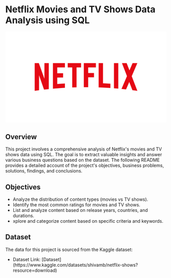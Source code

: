# Netflix Movies and TV Shows Data Analysis using SQL

![Netflix Logo](NetflixLogo.png)

## Overview
This project involves a comprehensive analysis of Netflix's movies and TV shows data using SQL. The goal is to extract valuable insights and answer various business questions based on the dataset. The following README provides a detailed account of the project's objectives, business problems, solutions, findings, and conclusions.

##  Objectives
<ul>
  <li>Analyze the distribution of content types (movies vs TV shows).</li>
  <li>Identify the most common ratings for movies and TV shows.</li>
  <li>List and analyze content based on release years, countries, and durations.</li>
  <li>xplore and categorize content based on specific criteria and keywords.</li>
</ul>

## Dataset 
The data for this project is sourced from the Kaggle dataset:
<ul><li>Dataset Link: [Dataset](https://www.kaggle.com/datasets/shivamb/netflix-shows?resource=download)
</li></ul>

